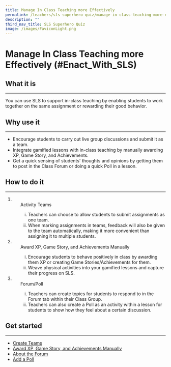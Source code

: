 ```yaml
---
title: Manage In Class Teaching more Effectively
permalink: /teachers/sls-superhero-quiz/manage-in-class-teaching-more-effectively/
description: ""
third_nav_title: SLS Superhero Quiz
image: /images/FaviconLight.png
---
```

<h1 class="page-title">Manage In Class Teaching more Effectively (#Enact_With_SLS)</h1>
  <h2>What it is</h2>
  <hr>
  <p>You can use SLS to support in-class teaching by enabling students to work together on the same assignment or rewarding their good behavior.</p>
  
  <h2>Why use it</h2>
  <hr>
  <ul>
    <li>Encourage students to carry out live group discussions and submit it as a team.</li>
    <li>Integrate gamified lessons with in-class teaching by manually awarding XP, Game Story, and Achievements.</li>
    <li>Get a quick sensing of students' thoughts and opinions by getting them to post in the Class Forum or doing a quick Poll in a lesson.</li>
  </ul>
  
  <h2>How to do it</h2>
  <hr>
  <ol>
    <li>
      <ul>Activity Teams
<ol style="list-style-type: lower-roman;">
          <li>Teachers can choose to allow students to submit assignments as one team.</li>
          <li>When marking assignments in teams, feedback will also be given to the team automatically, making it more convenient than assigning it to multiple students.</li>
        </ol>
      </ul>
    </li>
    <li>
      <ul>Award XP, Game Story, and Achievements Manually
<ol style="list-style-type: lower-roman;">
          <li>Encourage students to behave positively in class by awarding them XP or creating Game Stories/Achievements for them.</li>
          <li>Weave physical activities into your gamified lessons and capture their progress on SLS.</li>
        </ol>
      </ul>
    </li>
    <li>
      <ul>Forum/Poll
<ol style="list-style-type: lower-roman;">
          <li>Teachers can create topics for students to respond to in the Forum tab within their Class Group.</li>
          <li>Teachers can also create a Poll as an activity within a lesson for students to show how they feel about a certain discussion.</li>
        </ol>
      </ul>
    </li>
  </ol>
  
  <h2>Get started</h2>
  <hr>
  <ul>
    <li><a target="_blank" href="/teacher-user-guide/collaborate/create-teams/">Create Teams</a></li>
    <li><a target="_blank" href="/teacher-user-guide/gamify/award-xp-game-story-and-achievements-manually/">Award XP, Game Story, and Achievements Manually</a></li>
    <li><a target="_blank" href="/teacher-user-guide/collaborate/about-the-forum/">About the Forum</a></li>
    <li><a target="_blank" href="/teacher-user-guide/collaborate/add-a-poll2">Add a Poll</a></li>
  </ul>